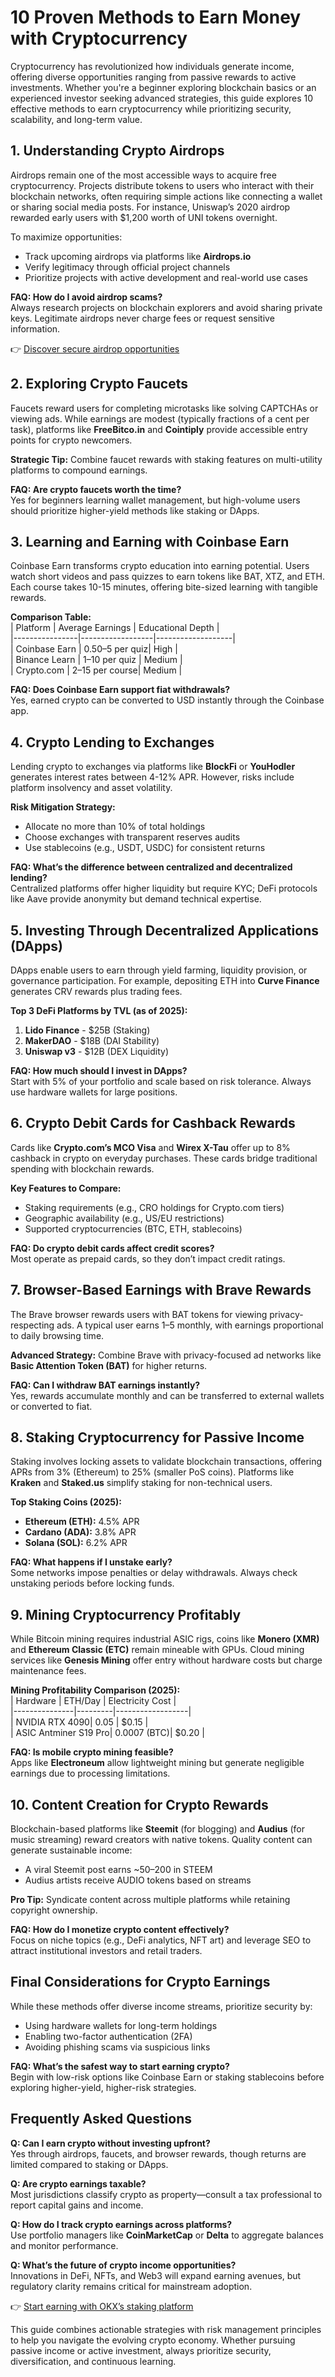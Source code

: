 # 10 Proven Methods to Earn Money with Cryptocurrency  

Cryptocurrency has revolutionized how individuals generate income, offering diverse opportunities ranging from passive rewards to active investments. Whether you're a beginner exploring blockchain basics or an experienced investor seeking advanced strategies, this guide explores 10 effective methods to earn cryptocurrency while prioritizing security, scalability, and long-term value.  

## 1. Understanding Crypto Airdrops  

Airdrops remain one of the most accessible ways to acquire free cryptocurrency. Projects distribute tokens to users who interact with their blockchain networks, often requiring simple actions like connecting a wallet or sharing social media posts. For instance, Uniswap’s 2020 airdrop rewarded early users with $1,200 worth of UNI tokens overnight.  

To maximize opportunities:  
- Track upcoming airdrops via platforms like **Airdrops.io**  
- Verify legitimacy through official project channels  
- Prioritize projects with active development and real-world use cases  

**FAQ: How do I avoid airdrop scams?**  
Always research projects on blockchain explorers and avoid sharing private keys. Legitimate airdrops never charge fees or request sensitive information.  

👉 [Discover secure airdrop opportunities](https://bit.ly/okx-bonus)  

## 2. Exploring Crypto Faucets  

Faucets reward users for completing microtasks like solving CAPTCHAs or viewing ads. While earnings are modest (typically fractions of a cent per task), platforms like **FreeBitco.in** and **Cointiply** provide accessible entry points for crypto newcomers.  

**Strategic Tip:** Combine faucet rewards with staking features on multi-utility platforms to compound earnings.  

**FAQ: Are crypto faucets worth the time?**  
Yes for beginners learning wallet management, but high-volume users should prioritize higher-yield methods like staking or DApps.  

## 3. Learning and Earning with Coinbase Earn  

Coinbase Earn transforms crypto education into earning potential. Users watch short videos and pass quizzes to earn tokens like BAT, XTZ, and ETH. Each course takes 10-15 minutes, offering bite-sized learning with tangible rewards.  

**Comparison Table:**  
| Platform       | Average Earnings | Educational Depth |  
|----------------|------------------|-------------------|  
| Coinbase Earn  | $0.50–$5 per quiz| High              |  
| Binance Learn  | $1–$10 per quiz  | Medium            |  
| Crypto.com     | $2–$15 per course| Medium            |  

**FAQ: Does Coinbase Earn support fiat withdrawals?**  
Yes, earned crypto can be converted to USD instantly through the Coinbase app.  

## 4. Crypto Lending to Exchanges  

Lending crypto to exchanges via platforms like **BlockFi** or **YouHodler** generates interest rates between 4-12% APR. However, risks include platform insolvency and asset volatility.  

**Risk Mitigation Strategy:**  
- Allocate no more than 10% of total holdings  
- Choose exchanges with transparent reserves audits  
- Use stablecoins (e.g., USDT, USDC) for consistent returns  

**FAQ: What’s the difference between centralized and decentralized lending?**  
Centralized platforms offer higher liquidity but require KYC; DeFi protocols like Aave provide anonymity but demand technical expertise.  

## 5. Investing Through Decentralized Applications (DApps)  

DApps enable users to earn through yield farming, liquidity provision, or governance participation. For example, depositing ETH into **Curve Finance** generates CRV rewards plus trading fees.  

**Top 3 DeFi Platforms by TVL (as of 2025):**  
1. **Lido Finance** - $25B (Staking)  
2. **MakerDAO** - $18B (DAI Stability)  
3. **Uniswap v3** - $12B (DEX Liquidity)  

**FAQ: How much should I invest in DApps?**  
Start with 5% of your portfolio and scale based on risk tolerance. Always use hardware wallets for large positions.  

## 6. Crypto Debit Cards for Cashback Rewards  

Cards like **Crypto.com’s MCO Visa** and **Wirex X-Tau** offer up to 8% cashback in crypto on everyday purchases. These cards bridge traditional spending with blockchain rewards.  

**Key Features to Compare:**  
- Staking requirements (e.g., CRO holdings for Crypto.com tiers)  
- Geographic availability (e.g., US/EU restrictions)  
- Supported cryptocurrencies (BTC, ETH, stablecoins)  

**FAQ: Do crypto debit cards affect credit scores?**  
Most operate as prepaid cards, so they don’t impact credit ratings.  

## 7. Browser-Based Earnings with Brave Rewards  

The Brave browser rewards users with BAT tokens for viewing privacy-respecting ads. A typical user earns $1–$5 monthly, with earnings proportional to daily browsing time.  

**Advanced Strategy:** Combine Brave with privacy-focused ad networks like **Basic Attention Token (BAT)** for higher returns.  

**FAQ: Can I withdraw BAT earnings instantly?**  
Yes, rewards accumulate monthly and can be transferred to external wallets or converted to fiat.  

## 8. Staking Cryptocurrency for Passive Income  

Staking involves locking assets to validate blockchain transactions, offering APRs from 3% (Ethereum) to 25% (smaller PoS coins). Platforms like **Kraken** and **Staked.us** simplify staking for non-technical users.  

**Top Staking Coins (2025):**  
- **Ethereum (ETH):** 4.5% APR  
- **Cardano (ADA):** 3.8% APR  
- **Solana (SOL):** 6.2% APR  

**FAQ: What happens if I unstake early?**  
Some networks impose penalties or delay withdrawals. Always check unstaking periods before locking funds.  

## 9. Mining Cryptocurrency Profitably  

While Bitcoin mining requires industrial ASIC rigs, coins like **Monero (XMR)** and **Ethereum Classic (ETC)** remain mineable with GPUs. Cloud mining services like **Genesis Mining** offer entry without hardware costs but charge maintenance fees.  

**Mining Profitability Comparison (2025):**  
| Hardware      | ETH/Day | Electricity Cost |  
|---------------|---------|------------------|  
| NVIDIA RTX 4090| 0.05    | $0.15            |  
| ASIC Antminer S19 Pro| 0.0007 (BTC)| $0.20        |  

**FAQ: Is mobile crypto mining feasible?**  
Apps like **Electroneum** allow lightweight mining but generate negligible earnings due to processing limitations.  

## 10. Content Creation for Crypto Rewards  

Blockchain-based platforms like **Steemit** (for blogging) and **Audius** (for music streaming) reward creators with native tokens. Quality content can generate sustainable income:  
- A viral Steemit post earns ~$50–$200 in STEEM  
- Audius artists receive AUDIO tokens based on streams  

**Pro Tip:** Syndicate content across multiple platforms while retaining copyright ownership.  

**FAQ: How do I monetize crypto content effectively?**  
Focus on niche topics (e.g., DeFi analytics, NFT art) and leverage SEO to attract institutional investors and retail traders.  

## Final Considerations for Crypto Earnings  

While these methods offer diverse income streams, prioritize security by:  
- Using hardware wallets for long-term holdings  
- Enabling two-factor authentication (2FA)  
- Avoiding phishing scams via suspicious links  

**FAQ: What’s the safest way to start earning crypto?**  
Begin with low-risk options like Coinbase Earn or staking stablecoins before exploring higher-yield, higher-risk strategies.  

## Frequently Asked Questions  

**Q: Can I earn crypto without investing upfront?**  
Yes through airdrops, faucets, and browser rewards, though returns are limited compared to staking or DApps.  

**Q: Are crypto earnings taxable?**  
Most jurisdictions classify crypto as property—consult a tax professional to report capital gains and income.  

**Q: How do I track crypto earnings across platforms?**  
Use portfolio managers like **CoinMarketCap** or **Delta** to aggregate balances and monitor performance.  

**Q: What’s the future of crypto income opportunities?**  
Innovations in DeFi, NFTs, and Web3 will expand earning avenues, but regulatory clarity remains critical for mainstream adoption.  

👉 [Start earning with OKX’s staking platform](https://bit.ly/okx-bonus)  

This guide combines actionable strategies with risk management principles to help you navigate the evolving crypto economy. Whether pursuing passive income or active investment, always prioritize security, diversification, and continuous learning.